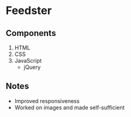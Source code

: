 # Feedster

## Components

1. HTML
2. CSS
3. JavaScript
   - jQuery

## Notes

- Improved responsiveness
- Worked on images and made self-sufficient
